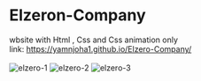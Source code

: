 # Elzeron-Company
wbsite with Html , Css and Css animation only <br>
link: https://yamnjoha1.github.io/Elzero-Company/
<br>
<br>
![elzero-1](https://github.com/YamnJoha1/Elzero-Company/assets/122623147/1c1fbf98-0cc8-48e1-afae-46fc2cb15004)
![elzero-2](https://github.com/YamnJoha1/Elzero-Company/assets/122623147/11d45d97-6282-413b-8dc7-58e51195df31)
![elzero-3](https://github.com/YamnJoha1/Elzero-Company/assets/122623147/4b346ebd-e298-43a3-aa9c-3bf97dd589bd)
